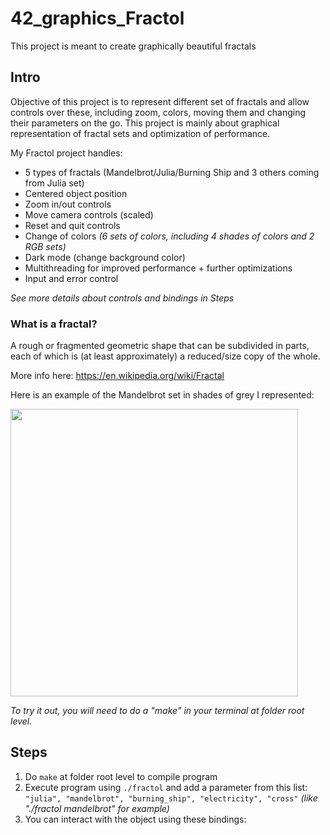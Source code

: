 # 42_graphics_Fractol
 This project is meant to create graphically beautiful fractals

## Intro

Objective of this project is to represent different set of fractals and allow controls over these, including zoom, colors, moving them and changing their parameters on the go. This project is mainly about graphical representation of fractal sets and optimization of performance.

My Fractol project handles:
* 5 types of fractals (Mandelbrot/Julia/Burning Ship and 3 others coming from Julia set)
* Centered object position
* Zoom in/out controls
* Move camera controls (scaled)
* Reset and quit controls
* Change of colors *(6 sets of colors, including 4 shades of colors and 2 RGB sets)*
* Dark mode (change background color)
* Multithreading for improved performance + further optimizations
* Input and error control

*See more details about controls and bindings in Steps*

### What is a fractal?

A rough or fragmented geometric shape that can be subdivided in parts, each of which is (at least approximately) a reduced/size copy of the whole.

More info here: https://en.wikipedia.org/wiki/Fractal

Here is an example of the Mandelbrot set in shades of grey I represented:

<p>
  <img width="460" src="https://user-images.githubusercontent.com/45239771/53587540-ec730f80-3b8a-11e9-968b-8c42a162f769.png">
</p>

*To try it out, you will need to do a "make" in your terminal at folder root level.*

## Steps

1. Do `make` at folder root level to compile program
2. Execute program using `./fractol` and add a parameter from this list: 
` "julia", "mandelbrot", "burning_ship", "electricity", "cross"`
*(like "./fractol mandelbrot" for example)*
3. You can interact with the object using these bindings:
